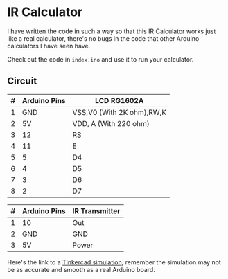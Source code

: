 # IR Calculator
I have written the code in such a way so that this IR Calculator works just like a real calculator, there's no bugs in the 
code that other Arduino calculators I have seen have.

Check out the code in `index.ino` and use it to run your calculator.

## Circuit

|#|Arduino Pins|LCD RG1602A|
|-|------------|-----------|
| 1 |     GND     | VSS,V0 (With 2K ohm),RW,K |
| 2 |     5V      | VDD, A (With 220 ohm)     |
| 3 |     12      | RS                       |
| 4 |     11      | E                        |
| 5 |     5       | D4                       |
| 6 |     4       | D5      			      |
| 7 |     3       | D6                  |
| 8 |     2       | D7                  |   

|#|Arduino Pins|IR Transmitter|
|-|------------|--------------|
| 1 |     10      | Out                       |
| 2 |     GND     | GND                       |
| 3 |     5V      | Power                     |

Here's the link to a [Tinkercad simulation](https://www.tinkercad.com/things/8h02ju1j0Ls), remember the simulation may not be as accurate and smooth as a real Arduino board.
